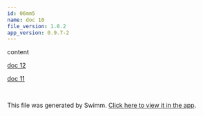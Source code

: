 ```yaml
---
id: 06mm5
name: doc 10
file_version: 1.0.2
app_version: 0.9.7-2
---
```


content

[doc 12](doc-12.frc1j.sw.md)

[doc 11](doc-11.ynf0s.sw.md)






<br/>

This file was generated by Swimm. [Click here to view it in the app](http://localhost:5002/repos/Z2l0aHViJTNBJTNBYXplcm90aGNvcmUtd290bGslM0ElM0FtYW96U3dpbW0=/docs/06mm5).
